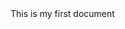 <html>
<head>
<tittle> 
</title>
</head>
<body>
<div>
This is my first document
</div>
</body>
</html>

